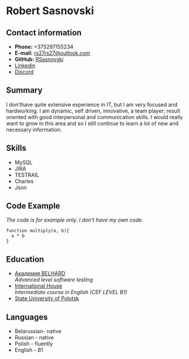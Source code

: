 # Robert Sasnovski  


## Contact information
* **Phone:**   +375297155234
* **E-mail:**  rs27rs27@outlook.com
* **GitHub:**  [RSasnovski](https://github.com/RSasnovski)
* [Linkedin](https://www.linkedin.com/in/robert-sasnovski-232673205/)
* [Discord](https://discord.com/channels/@Robert_Sasnovski#8965)

## Summary  
 I don’thave quite extensive experience in IT, but I am very focused and hardworking. I am dynamic, self driven, innovative, a team player; result oriented with good interpersonal and communication skills. I would really want to grow in this area and so I still continue to learn a lot of new and necessary information.

## Skills  
* MySQL
* JIRA
* TESTRAIL
* Charles
* Json



## Code Example
_The code is for example only. I don't have my own code._
```
function multiply(a, b){
  a * b
}
```
##  Education
* [Академия BELHARD](https://belhard.academy/)   
_Advanced level software testing_
*  [International House](https://www.ih.by/)   
_Intermediate course in English (CEF LEVEL B1)_
* [State University of Polotsk](https://www.psu.by/en/)


##  Languages
* Belarussian- native
* Russian - native
* Polish - fluently
* English - B1 
